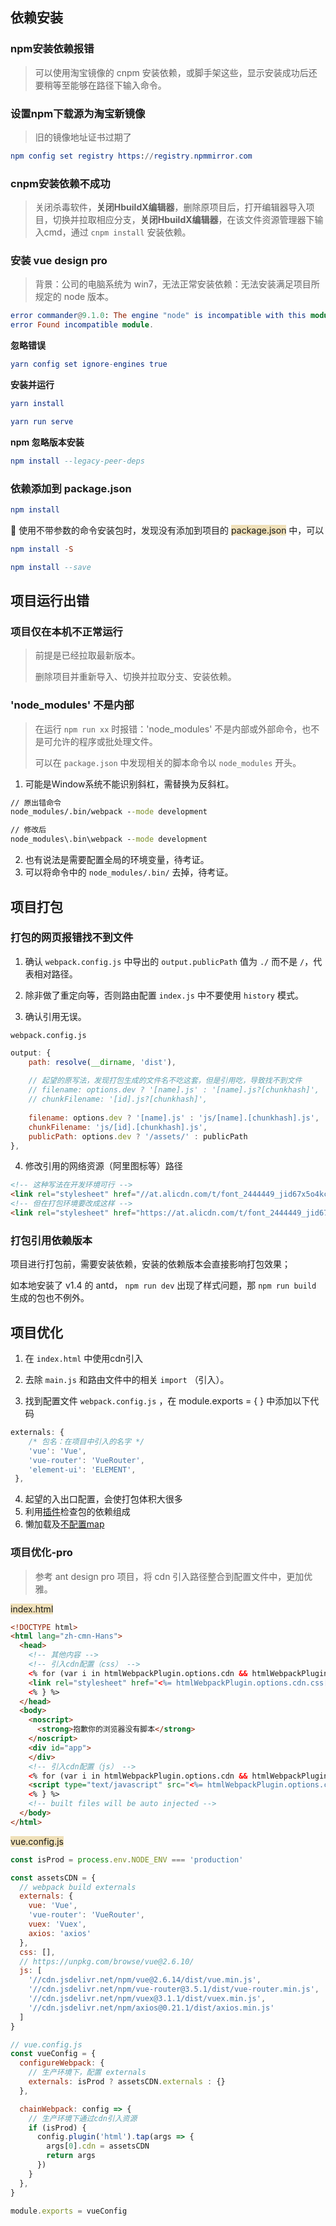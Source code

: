 ## 依赖安装

### npm安装依赖报错

> 可以使用淘宝镜像的 cnpm 安装依赖，或脚手架这些，显示安装成功后还要稍等至能够在路径下输入命令。

### 设置npm下载源为淘宝新镜像

> 旧的镜像地址证书过期了

```elm
npm config set registry https://registry.npmmirror.com
```

### cnpm安装依赖不成功

> 关闭杀毒软件，**关闭HbuildX编辑器**，删除原项目后，打开编辑器导入项目，切换并拉取相应分支，**关闭HbuildX编辑器**，在该文件资源管理器下输入cmd，通过 `cnpm install` 安装依赖。



### 安装 vue design pro

> 背景：公司的电脑系统为 win7，无法正常安装依赖：无法安装满足项目所规定的 node 版本。

```elm
error commander@9.1.0: The engine "node" is incompatible with this module. Expected version "^12.20.0 || >=14". Got "12.12.0"
error Found incompatible module.
```



**忽略错误**

```elm
yarn config set ignore-engines true
```

**安装并运行**

```elm
yarn install
```

```elm
yarn run serve
```



**npm 忽略版本安装**

```elm
npm install --legacy-peer-deps
```



### 依赖添加到 package.json

```elm
npm install
```

:octopus: 使用不带参数的命令安装包时，发现没有添加到项目的 <span style="background: #efe0b9">package.json</span> 中，可以

```elm
npm install -S
```

```elm
npm install --save
```



## 项目运行出错

### 项目仅在本机不正常运行

> 前提是已经拉取最新版本。  
>
> 删除项目并重新导入、切换并拉取分支、安装依赖。 

### 'node_modules' 不是内部

> 在运行 `npm run xx` 时报错：'node_modules' 不是内部或外部命令，也不是可允许的程序或批处理文件。  
>
> 可以在 `package.json` 中发现相关的脚本命令以 `node_modules` 开头。

1. 可能是Window系统不能识别斜杠，需替换为反斜杠。

```cmd
// 原出错命令
node_modules/.bin/webpack --mode development

// 修改后
node_modules\.bin\webpack --mode development
```

2. 也有说法是需要配置全局的环境变量，待考证。
3. 可以将命令中的 `node_modules/.bin/` 去掉，待考证。



## 项目打包

###  打包的网页报错找不到文件

1. 确认 `webpack.config.js` 中导出的 `output.publicPath` 值为 `./` 而不是 `/`，代表相对路径。
2. 除非做了重定向等，否则路由配置 `index.js` 中不要使用 `history` 模式。

3. 确认引用无误。

`webpack.config.js`

```javascript
output: {
    path: resolve(__dirname, 'dist'),
       
    // 起望的原写法，发现打包生成的文件名不吃这套，但是引用吃，导致找不到文件
    // filename: options.dev ? '[name].js' : '[name].js?[chunkhash]',
    // chunkFilename: '[id].js?[chunkhash]',
        
    filename: options.dev ? '[name].js' : 'js/[name].[chunkhash].js',
    chunkFilename: 'js/[id].[chunkhash].js',
    publicPath: options.dev ? '/assets/' : publicPath
},
```

4. 修改引用的网络资源（阿里图标等）路径

```html
<!-- 这种写法在开发环境可行 -->
<link rel="stylesheet" href="//at.alicdn.com/t/font_2444449_jid67x5o4kc.css">
<!-- 但在打包环境要改成这样 -->
<link rel="stylesheet" href="https://at.alicdn.com/t/font_2444449_jid67x5o4kc.css">
```



### 打包引用依赖版本

项目进行打包前，需要安装依赖，安装的依赖版本会直接影响打包效果；

如本地安装了 v1.4 的 antd， `npm run dev` 出现了样式问题，那 `npm run build` 生成的包也不例外。





## 项目优化

1.  在 `index.html` 中使用cdn引入
2.  去除 `main.js` 和路由文件中的相关 `import` （引入）。

3.  找到配置文件 `webpack.config.js` ，在 module.exports = { } 中添加以下代码

```javascript
externals: {
    /* 包名：在项目中引入的名字 */
    'vue': 'Vue',
    'vue-router': 'VueRouter',
    'element-ui': 'ELEMENT',
 },
```

4. 起望的入出口配置，会使打包体积大很多
5. 利用[插件](https://www.jianshu.com/p/4cdaeaa01fd5)检查包的依赖组成
6. 懒加载及[不配置map](https://www.cnblogs.com/wjunwei/p/9242142.html)



### 项目优化-pro

> 参考 ant design pro 项目，将 cdn 引入路径整合到配置文件中，更加优雅。

<span style="background: #efe0b9">index.html</span>

```html
<!DOCTYPE html>
<html lang="zh-cmn-Hans">
  <head>
    <!-- 其他内容 -->
    <!-- 引入cdn配置（css） -->
    <% for (var i in htmlWebpackPlugin.options.cdn && htmlWebpackPlugin.options.cdn.css) { %>
    <link rel="stylesheet" href="<%= htmlWebpackPlugin.options.cdn.css[i] %>" />
    <% } %>
  </head>
  <body>
    <noscript>
      <strong>抱歉你的浏览器没有脚本</strong>
    </noscript>
    <div id="app">
    </div>
    <!-- 引入cdn配置（js） -->
    <% for (var i in htmlWebpackPlugin.options.cdn && htmlWebpackPlugin.options.cdn.js) { %>
    <script type="text/javascript" src="<%= htmlWebpackPlugin.options.cdn.js[i] %>"></script>
    <% } %>
    <!-- built files will be auto injected -->
  </body>
</html>
```

<span style="background: #efe0b9">vue.config.js</span>

```javascript
const isProd = process.env.NODE_ENV === 'production'

const assetsCDN = {
  // webpack build externals
  externals: {
    vue: 'Vue',
    'vue-router': 'VueRouter',
    vuex: 'Vuex',
    axios: 'axios'
  },
  css: [],
  // https://unpkg.com/browse/vue@2.6.10/
  js: [
    '//cdn.jsdelivr.net/npm/vue@2.6.14/dist/vue.min.js',
    '//cdn.jsdelivr.net/npm/vue-router@3.5.1/dist/vue-router.min.js',
    '//cdn.jsdelivr.net/npm/vuex@3.1.1/dist/vuex.min.js',
    '//cdn.jsdelivr.net/npm/axios@0.21.1/dist/axios.min.js'
  ]
}

// vue.config.js
const vueConfig = {
  configureWebpack: {
    // 生产环境下，配置 externals
    externals: isProd ? assetsCDN.externals : {}
  },

  chainWebpack: config => {
    // 生产环境下通过cdn引入资源
    if (isProd) {
      config.plugin('html').tap(args => {
        args[0].cdn = assetsCDN
        return args
      })
    }
  },
}

module.exports = vueConfig
```

